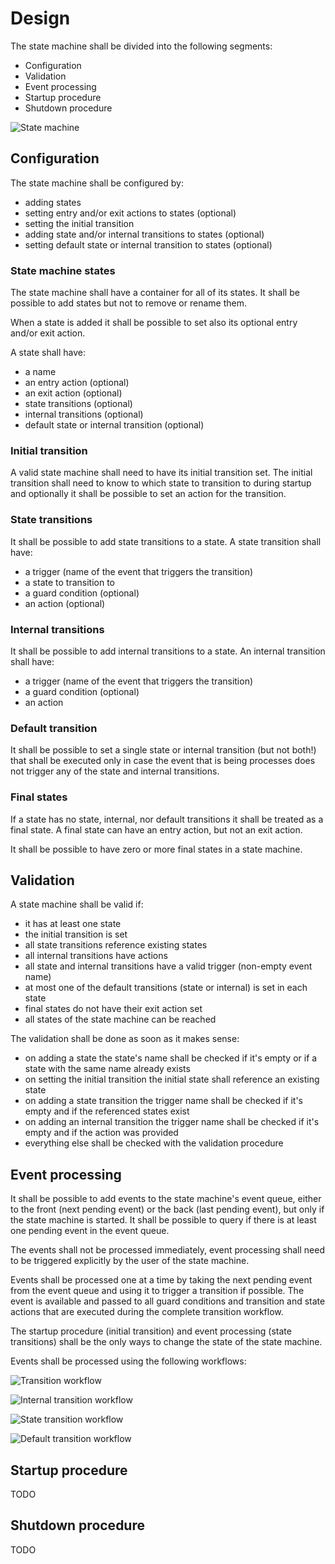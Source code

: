 # Design

The state machine shall be divided into the following segments:

* Configuration
* Validation
* Event processing
* Startup procedure
* Shutdown procedure

![State machine](Diagrams/ClassDiagrams/StateMachine.svg "State machine")


## Configuration

The state machine shall be configured by:

* adding states
* setting entry and/or exit actions to states (optional)
* setting the initial transition
* adding state and/or internal transitions to states (optional)
* setting default state or internal transition to states (optional)


### State machine states

The state machine shall have a container for all of its states. It shall be possible to add states
but not to remove or rename them.

When a state is added it shall be possible to set also its optional entry and/or exit action.

A state shall have:

* a name
* an entry action (optional)
* an exit action (optional)
* state transitions (optional)
* internal transitions (optional)
* default state or internal transition (optional)


### Initial transition

A valid state machine shall need to have its initial transition set. The initial transition shall
need to know to which state to transition to during startup and optionally it shall be possible to
set an action for the transition.


### State transitions

It shall be possible to add state transitions to a state. A state transition shall have:

* a trigger (name of the event that triggers the transition)
* a state to transition to
* a guard condition (optional)
* an action (optional)


### Internal transitions

It shall be possible to add internal transitions to a state. An internal transition shall have:

* a trigger (name of the event that triggers the transition)
* a guard condition (optional)
* an action


### Default transition

It shall be possible to set a single state or internal transition (but not both!) that shall be
executed only in case the event that is being processes does not trigger any of the state and
internal transitions.


### Final states

If a state has no state, internal, nor default transitions it shall be treated as a final state. A
final state can have an entry action, but not an exit action.

It shall be possible to have zero or more final states in a state machine.


## Validation

A state machine shall be valid if:

* it has at least one state
* the initial transition is set
* all state transitions reference existing states
* all internal transitions have actions
* all state and internal transitions have a valid trigger (non-empty event name)
* at most one of the default transitions (state or internal) is set in each state
* final states do not have their exit action set
* all states of the state machine can be reached

The validation shall be done as soon as it makes sense:

* on adding a state the state's name shall be checked if it's empty or if a state with the same name
  already exists
* on setting the initial transition the initial state shall reference an existing state
* on adding a state transition the trigger name shall be checked if it's empty and if the referenced
  states exist
* on adding an internal transition the trigger name shall be checked if it's empty and if the action
  was provided
* everything else shall be checked with the validation procedure


## Event processing

It shall be possible to add events to the state machine's event queue, either to the front (next
pending event) or the back (last pending event), but only if the state machine is started. It shall
be possible to query if there is at least one pending event in the event queue.

The events shall not be processed immediately, event processing shall need to be triggered
explicitly by the user of the state machine.

Events shall be processed one at a time by taking the next pending event from the event queue and
using it to trigger a transition if possible. The event is available and passed to all guard
conditions and transition and state actions that are executed during the complete transition
workflow.

The startup procedure (initial transition) and event processing (state transitions) shall be the
only ways to change the state of the state machine.

Events shall be processed using the following workflows:

![Transition workflow](Diagrams/FlowCharts/TransitionWorkflow.svg "Transition workflow")

![Internal transition workflow](Diagrams/FlowCharts/InternalTransitionWorkflow.svg "Internal transition workflow")

![State transition workflow](Diagrams/FlowCharts/StateTransitionWorkflow.svg "State transition workflow")

![Default transition workflow](Diagrams/FlowCharts/DefaultTransitionWorkflow.svg "Default transition workflow")


## Startup procedure

TODO


## Shutdown procedure

TODO
